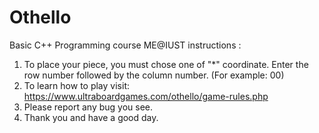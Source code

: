 # Othello
Basic C++ Programming course ME@IUST
instructions :
1. To place your piece, you must chose one of "*" coordinate. Enter the row number followed by the column number. (For example: 00)
2. To learn how to play visit: https://www.ultraboardgames.com/othello/game-rules.php
3. Please report any bug you see.
4. Thank you and have a good day.

